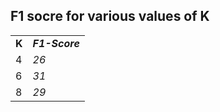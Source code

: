 ##  F1 socre for various values of K
<table>
<tr><td><b>K</b></td><td><b><I>F1-Score</I></b></td></tr>
<tr><td>4</td><td><I>26</I></td></tr>
<tr><td>6</td><td><I>31</I></td></tr>
<tr><td>8</td><td><I>29</I></td></tr>
</table>
